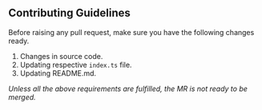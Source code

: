 ## Contributing Guidelines

Before raising any pull request, make sure you have the following changes ready.
1. Changes in source code.
2. Updating respective `index.ts` file.
3. Updating README.md.

*Unless all the above requirements are fulfilled, the MR is not ready to be merged.*
